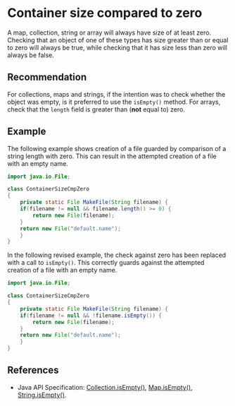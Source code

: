 # Container size compared to zero
A map, collection, string or array will always have size of at least zero. Checking that an object of one of these types has size greater than or equal to zero will always be true, while checking that it has size less than zero will always be false.


## Recommendation
For collections, maps and strings, if the intention was to check whether the object was empty, is it preferred to use the `isEmpty()` method. For arrays, check that the `length` field is greater than (**not** equal to) zero.


## Example
The following example shows creation of a file guarded by comparison of a string length with zero. This can result in the attempted creation of a file with an empty name.


```java
import java.io.File;

class ContainerSizeCmpZero
{
    private static File MakeFile(String filename) {
    if(filename != null && filename.length() >= 0) {
        return new File(filename);
    }
    return new File("default.name");
    }
}

```
In the following revised example, the check against zero has been replaced with a call to `isEmpty()`. This correctly guards against the attempted creation of a file with an empty name.


```java
import java.io.File;

class ContainerSizeCmpZero
{
    private static File MakeFile(String filename) {
    if(filename != null && !filename.isEmpty()) {
        return new File(filename);
    }
    return new File("default.name");
    }
}

```

## References
* Java API Specification: [ Collection.isEmpty()](https://docs.oracle.com/en/java/javase/11/docs/api/java.base/java/util/Collection.html#isEmpty()), [ Map.isEmpty()](https://docs.oracle.com/en/java/javase/11/docs/api/java.base/java/util/Map.html#isEmpty()), [ String.isEmpty()](https://docs.oracle.com/en/java/javase/11/docs/api/java.base/java/lang/String.html#isEmpty()).
